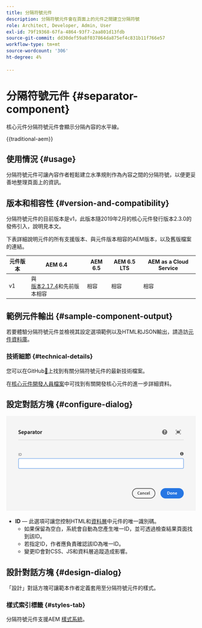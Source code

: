 ```yaml
---
title: 分隔符號元件
description: 分隔符號元件會在頁面上的元件之間建立分隔符號
role: Architect, Developer, Admin, User
exl-id: 79f19368-67fa-4864-93f7-2aa801d13fdb
source-git-commit: dd30def59a8f037864da875ef4c831b11f766e57
workflow-type: tm+mt
source-wordcount: '306'
ht-degree: 4%

---
```



# 分隔符號元件 {#separator-component}

核心元件分隔符號元件會顯示分隔內容的水平線。

{{traditional-aem}}

## 使用情況 {#usage}

分隔符號元件可讓內容作者輕鬆建立水準規則作為內容之間的分隔符號，以便更妥善地整理頁面上的資訊。

## 版本和相容性 {#version-and-compatibility}

分隔符號元件的目前版本是v1，此版本隨2019年2月的核心元件發行版本2.3.0的發佈引入，說明見本文。

下表詳細說明元件的所有支援版本、與元件版本相容的AEM版本，以及舊版檔案的連結。

| 元件版本 | AEM 6.4 | AEM 6.5 | AEM 6.5 LTS | AEM as a Cloud Service |
|---|---|---|---|---|
| v1 | 與<br>[版本2.17.4](/help/versions.md)和先前版本相容 | 相容 | 相容 | 相容 |

## 範例元件輸出 {#sample-component-output}

若要體驗分隔符號元件並檢視其設定選項範例以及HTML和JSON輸出，請造訪[元件資料庫](https://adobe.com/go/aem_cmp_library_separator_tw)。

### 技術細節 {#technical-details}

您可以在GitHub[&#128279;](https://adobe.com/go/aem_cmp_tech_separator_v1_tw)上找到有關分隔符號元件的最新技術檔案。

在[核心元件開發人員檔案](/help/developing/overview.md)中可找到有關開發核心元件的進一步詳細資料。

## 設定對話方塊 {#configure-dialog}

![分隔符號元件的編輯對話方塊](/help/assets/separator-edit.png)

* **ID** — 此選項可讓您控制HTML和[資料層](/help/developing/data-layer/overview.md)中元件的唯一識別碼。
   * 如果保留為空白，系統會自動為您產生唯一ID，並可透過檢查結果頁面找到該ID。
   * 若指定ID，作者應負責確認該ID為唯一ID。
   * 變更ID會對CSS、JS和資料層追蹤造成影響。

## 設計對話方塊 {#design-dialog}

「設計」對話方塊可讓範本作者定義套用至分隔符號元件的樣式。

### 樣式索引標籤 {#styles-tab}

分隔符號元件支援AEM [樣式系統](/help/get-started/authoring.md#component-styling)。
